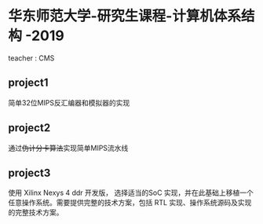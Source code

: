 # 华东师范大学-研究生课程-计算机体系结构 -2019

teacher : CMS

## project1
简单32位MIPS反汇编器和模拟器的实现

## project2
通过~~伪计分卡算法~~实现简单MIPS流水线

## project3
使用 Xilinx Nexys 4 ddr 开发版， 选择适当的SoC 实现，并在此基础上移植一个任意操作系统。需要提供完整的技术方案，包括 RTL 实现、操作系统源码及实现的完整技术方案。

